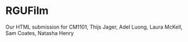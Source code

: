 # RGUFilm
Our HTML submission for CM1101, Thijs Jager, Adel Luong, Laura McKell, Sam Coates, Natasha Henry
